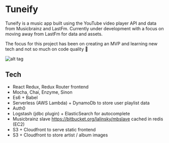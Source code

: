 # Tuneify

Tuneify is a music app built using the YouTube video player API and data from Musicbrainz and LastFm. Currently under development with a focus on moving away from LastFm for data and assets. 

The focus for this project has been on creating an MVP and learning new tech and not so much on code quality 🙈

![alt tag](https://media.giphy.com/media/l0HlzayaF0jLB5TS8/source.gif)

## Tech
* React Redux, Redux Router frontend
* Mocha, Chai, Enzyme, Sinon
* Es6 + Babel
* Serverless (AWS Lambda) + DynamoDb to store user playlist data
* Auth0
* Logstash (jdbc plugin) + ElasticSearch for autocomplete
* Musicbrainz slave https://bitbucket.org/lalinsky/mbslave cached in redis (EC2)
* S3 + Cloudfront to serve static frontend 
* S3 + Cloudfront to store artist / album images





